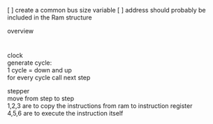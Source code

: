 [ ] create a common bus size variable 
[ ] address should probably be included in the Ram structure

overview
#

clock    
generate cycle:    
  1 cycle = down and up   
  for every cycle call next step   

stepper    
  move from step to step    
  1,2,3 are to copy the instructions from ram to instruction register   
  4,5,6 are to execute the instruction itself    

